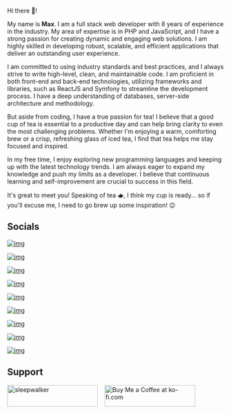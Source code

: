 Hi there 👋! 

My name is **Max**. I am a full stack web developer with 8 years of experience in the industry. My area of expertise is in PHP and JavaScript, and I have a strong passion for creating dynamic and engaging web solutions. I am highly skilled in developing robust, scalable, and efficient applications that deliver an outstanding user experience.

I am committed to using industry standards and best practices, and I always strive to write high-level, clean, and maintainable code. I am proficient in both front-end and back-end technologies, utilizing frameworks and libraries, such as ReactJS and Symfony to streamline the development process. I have a deep understanding of databases, server-side architecture and methodology.

But aside from coding, I have a true passion for tea! I believe that a good cup of tea is essential to a productive day and can help bring clarity to even the most challenging problems. Whether I'm enjoying a warm, comforting brew or a crisp, refreshing glass of iced tea, I find that tea helps me stay focused and inspired.

In my free time, I enjoy exploring new programming languages and keeping up with the latest technology trends. I am always eager to expand my knowledge and push my limits as a developer. I believe that continuous learning and self-improvement are crucial to success in this field.

It's great to meet you! Speaking of tea 🫖, I think my cup is ready... so if you'll excuse me, I need to go brew up some inspiration! 😉

## Socials

[![img](https://img.shields.io/badge/-maxim.antonisin%40gmail.com-blue?style=for-the-badge&logo=gmail)](mailto:maxim.antonisin@gmail.com)

[![img](https://img.shields.io/badge/LinkedIn-0077B5?style=for-the-badge&logo=linkedin&logoColor=white)](https://www.linkedin.com/in/mantonishin/)

[![img](https://img.shields.io/badge/Facebook-1877F2?style=for-the-badge&logo=facebook&logoColor=white)](https://www.facebook.com/maximuscode1)

[![img](https://img.shields.io/badge/Packagist-F28D1A?style=for-the-badge&logo=Packagist&logoColor=white)](https://packagist.org/users/antonisin/)

[![img](https://img.shields.io/badge/Instagram-E4405F?style=for-the-badge&logo=instagram&logoColor=white)](https://www.instagram.com/sleepwalker910/)

[![img](https://img.shields.io/badge/Telegram-2CA5E0?style=for-the-badge&logo=telegram&logoColor=white)](https://t.me/maximus_code)

[![img](https://img.shields.io/badge/VK-%232E87FB.svg?&style=for-the-badge&logo=vk&logoColor=white)](https://vk.com/maximus_code)

[![img](https://img.shields.io/badge/spotify-%232E87FB.svg?&style=for-the-badge&logo=spotify&logoColor=white&color=green)](https://open.spotify.com/user/31mxtkuc2u4n3r2pn22ejmkf3hei?si=055b9f6615144a56)

[![img](https://img.shields.io/badge/Phone-%2B37368592125-gray?style=for-the-badge)](tel:+37368592125)

## Support
<a href="https://www.buymeacoffee.com/maximusCode"> <img src="https://cdn.buymeacoffee.com/buttons/v2/default-yellow.png" height="50" width="210" alt="sleepwalker" style="margin-right: 12px;" /></a>
<a href='https://ko-fi.com/maximusCode' target='_blank'><img  height="50" width="210" src='https://cdn.ko-fi.com/cdn/kofi4.png?v=3' border='0' alt='Buy Me a Coffee at ko-fi.com' /></a>